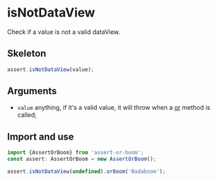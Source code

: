 # isNotDataView

Check if a value is not a valid dataView.

## Skeleton

```ts
assert.isNotDataView(value);
```

## Arguments

- `value` anything, if it's a valid value, it will throw when a [or](../or.md) method is called;

## Import and use

```ts
import {AssertOrBoom} from 'assert-or-boom';
const assert: AssertOrBoom = new AssertOrBoom();

assert.isNotDataView(undefined).orBoom('Badaboom');
```
